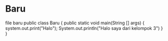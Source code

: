 # Baru
file baru
public class Baru {
public static void main(String [] args) {
system.out.print("Halo");
System.out.println("Halo saya dari kelompok 3")
}
}
